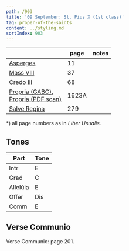 ```yaml
---
path: /903
title: '09 September: St. Pius X (1st class)'
tag: proper-of-the-saints
content: ../styling.md
sortIndex: 903
---
```


|   | page | notes   |
|---|---|---|
| [Asperges](/pdf/asperges.pdf) | 11 ||
| [Mass VIII](/pdf/viii.pdf) | 37 ||
| [Credo III](/pdf/credo-iii.pdf) | 68 ||
| [Propria (GABC)](https://bbloomf.github.io/jgabc/propers.html#saint=Sep3),<br>[Propria (PDF scan)](/pdf/pius-x.pdf)  | 1623A ||
| [Salve Regina](/pdf/salve-regina.pdf)  | 279  ||

*) all page numbers as in _Liber Usualis_.

## Tones

| Part  | Tone |
|---|---|
| Intr | E |
| Grad | C |
| Allelúia | E |
| Offer | Dis |
| Comm | E |

## Verse Communio
Verse Communio: page 201.
